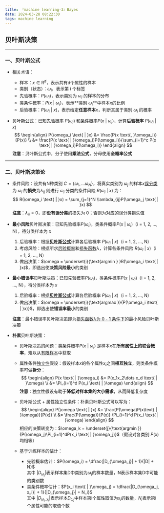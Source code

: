 ```yaml
---
title: 『machine learning-3』Bayes
date: 2024-03-28 08:22:30
tags: machine learning
---
```


## 贝叶斯决策

---

### 一、贝叶斯公式

- 相关术语：

  - 样本：$x \in \text{R}^d$，表示共有d个属性的样本
  - 类别（状态）：$\omega_i$，表示第 i 个标签
  - 先验概率：$P(\omega_i)$，表示类别为 $\omega_i$ 的样本的分布
  - 类条件概率：$P(x \text{ | } \omega_i)$，表示**类别 $\omega_i$**中样本$x$的比例
  - 后验概率：$P(\omega_i \text{ | }x)$，表示给定**任意样本**$x$，判断其属于类别 $\omega_i$ 的概率

- 贝叶斯公式：已知<u>先验概率</u> $P(\omega_i)$ 和<u>条件概率</u>$P(x \text{ | }\omega_i)$，计算**后验概率** $P(\omega_i \text{ | }x)$
  $$
  \begin{align}
  P(\omega_i \text{ | }x) &= \frac{P(x \text{, }\omega_i)}{P(x)} \\
  &= \frac{P(x \text{ | }\omega_i)P(\omega_i)}{\sum_{i=1}^c P(x \text{ | }\omega_i)P(\omega_i)}
  \end{align}
  $$
  **注意**：贝叶斯公式中，分子使用**乘法公式**，分母使用**全概率公式**

---

### 二、贝叶斯决策论

- 条件风险：设共有N种类别 $C = \{\omega_1, \dots \omega_N\}$，将真实类别为 $\omega_j$ 的样本$x$<u>误分类</u>为 $\omega_i$ 的**损失**为$\lambda_{ij}$
  则进行 $\omega_i$ 分类的条件风险 $R(\omega_i \text{ | }x)$ 为：
  $$
  R(\omega_i \text{ | }x) = \sum_{j=1}^N \lambda_{ij}P(\omega_j \text{ | }x)
  $$
  **注意**：$\lambda_{ii} = 0$，即**没有误分类**的损失为 0；否则为对应的误分类损失值
  
- **最小风险**贝叶斯决策：已知先验概率$P(\omega_i)$，类条件概率$P(x \text{ | }\omega_i)$（i = 1, 2, ..., N），待分类样本为 $x$

  1. 后验概率：根据<u>**贝叶斯公式**</u>计算各后验概率 $P(\omega_i \text{ | }x)$（i = 1, 2, ..., N）
  2. 考虑风险：根据所求<u>后验概率</u>和<u>损失函数</u>$\lambda$，计算各条件风险 $R(\omega_i \text{ | }x)$（i = 1, 2, ..., N）
  3. 做出决策：$\omega = \underset{i}{\text{argmin } }R(\omega_i \text{ | }x)$，即选出使**决策风险最小**的类别

- **最小错误率**贝叶斯决策：已知先验概率$P(\omega_i)$，类条件概率$P(x \text{ | }\omega_i)$（i = 1, 2, ..., N），待分类样本为 $x$

  1. 后验概率：根据<u>**贝叶斯公式**</u>计算各后验概率 $P(\omega_i\text{ | }x)$（i = 1, 2, ..., N）
  2. 做出决策：$\omega = \underset{i}{\text{argmax }}{P(\omega_i \text{ | }x)}$，即选出使**错误率最小**的类别

  **注意**：最小错误率贝叶斯决策即为<u>损失函数$\lambda$为 0 - **1** 条件下</u>的最小风险贝叶斯决策

- **朴素**贝叶斯决策：

  - 贝叶斯决策的问题：类条件概率$P(x \text{ | }\omega_i)$ 是样本$x$在**所有属性上的联合概率**，难以从<u>有限样本</u>中获取

  - 属性条件<u>独立性</u>假设：假设样本$x$的各个属性$x_i$之间**相互独立**，则类条件概率可做**拆分**：
    $$
    \begin{align}
    P(x \text{ | }\omega_i) &= P(x_1x_2\dots x_d \text{ | }\omega) \\
    &= \Pi_{i=1}^d P(x_i \text{ | }\omega)
    \end{align}
    $$
    **注意**：独立性假设有助于**降低对样本集的大小需求**，从而降低复杂度

  - 贝叶斯公式 + 属性独立性条件：朴素贝叶斯公式可以写为：
    $$
    \begin{align}
    P(\omega \text{ | }x) &= \frac{P(\omega)P(x\text{ | }\omega)}{P(x)} \\
    &= \frac{P(\omega)}{P(x)} \Pi_{i=1}^d P(x_i \text{ | }\omega)
    \end{align}
    $$
    相应的决策转变为：$\omega_k = \underset{j}{\text{argmin }}{P(\omega_j)\Pi_{i=1}^dP(x_i \text{ | }\omega_j)}$（假设对各类别 $P(x)$ 均相等）
  - 基于训练样本的估计：
  
    - 先验概率估计：$P(\omega_i) = \dfrac{|D_{\omega_j}| + 1}{|D| + N}$
      <br>其中 $|D_{\omega_j}|$表示样本集D中类别为$\omega_j$的样本数量，N表示样本集D中可能的类别数
    - 类条件概率估计：$P(x_i \text{ | }\omega_j) = \dfrac{|D_{\omega_j, x_i}| + 1}{|D_{\omega_j}| + N_i}$
      <br>其中 $|D_{\omega_j, x_i}|$表示样本$D_{\omega_j}$中样本第i个属性取值为$x_i$的数量，$N_i$表示第i个属性可能的取值个数

